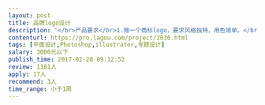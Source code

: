 ```yaml
---                
layout: post       
title: 品牌logo设计           
description: '</br>产品要求</br>1.做一个商标logo，要求风格独特，用色简单。</br>2.logo能体现商品特性。</br>3.logo不能和网上同类产品相似。</br>用人要求</br>1.一年以上平面设计经验。</br>'     
contenturl: https://pro.lagou.com/project/2036.html      
tags: [平面设计,Photoshop,illustrator,专题设计]            
salary: 3000元以下          
publish_time: 2017-02-28 09:12:52         
review: 1181人                   
apply: 17人                   
recommend: 3人                   
time_range: 小于1周              
---                 
```

